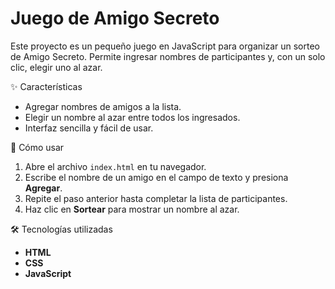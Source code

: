 # Juego de Amigo Secreto

Este proyecto es un pequeño juego en JavaScript para organizar un sorteo de Amigo Secreto.
Permite ingresar nombres de participantes y, con un solo clic, elegir uno al azar.

✨ Características

* Agregar nombres de amigos a la lista.
* Elegir un nombre al azar entre todos los ingresados.
* Interfaz sencilla y fácil de usar.

🚀 Cómo usar

1. Abre el archivo `index.html` en tu navegador.
2. Escribe el nombre de un amigo en el campo de texto y presiona **Agregar**.
3. Repite el paso anterior hasta completar la lista de participantes.
4. Haz clic en **Sortear** para mostrar un nombre al azar.

🛠 Tecnologías utilizadas

* **HTML**
* **CSS**
* **JavaScript**
